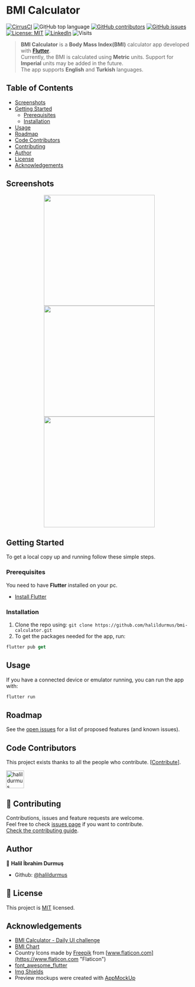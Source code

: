 # BMI Calculator

[![CirrusCI](https://img.shields.io/cirrus/github/halildurmus/bmi-calculator?style=for-the-badge)](https://cirrus-ci.com/halildurmus/bmi-calculator)
![GitHub top language](https://img.shields.io/github/languages/top/halildurmus/bmi-calculator?style=for-the-badge)
[![GitHub contributors](https://img.shields.io/github/contributors-anon/halildurmus/bmi-calculator?style=for-the-badge)](https://github.com/halildurmus/bmi-calculator/graphs/contributors)
[![GitHub issues](https://img.shields.io/github/issues/halildurmus/bmi-calculator?style=for-the-badge)](https://github.com/halildurmus/bmi-calculator/issues)
[![License: MIT](https://img.shields.io/badge/License-MIT-blue.svg?style=for-the-badge)](https://github.com/halildurmus/bmi-calculator/blob/master/LICENSE)
[![LinkedIn](https://img.shields.io/badge/LinkedIn-blue?logo=linkedin&labelColor=blue&style=for-the-badge)](https://linkedin.com/in/halildurmus)
![Visits](https://badges.pufler.dev/visits/halildurmus/bmi-calculator?style=for-the-badge)

> **BMI Calculator** is a **Body Mass Index(BMI)** calculator app developed with **[Flutter](https://github.com/flutter/flutter)**.  
Currently, the BMI is calculated using **Metric** units. Support for **Imperial** units may be added in the future.  
The app supports **English** and **Turkish** languages.

## Table of Contents

* [Screenshots](#screenshots)
* [Getting Started](#getting-started)
  * [Prerequisites](#prerequisites)
  * [Installation](#installation)
* [Usage](#usage)
* [Roadmap](#roadmap)
* [Code Contributors](#code-contributors)
* [Contributing](#-contributing)
* [Author](#author)
* [License](#-license)
* [Acknowledgements](#acknowledgements)

## Screenshots

<p align="center">
    <img src="https://raw.githubusercontent.com/halildurmus/bmi-calculator/master/screenshots/home.png" width="300">
    <img src="https://raw.githubusercontent.com/halildurmus/bmi-calculator/master/screenshots/result.png" width="300">
    <img src="https://raw.githubusercontent.com/halildurmus/bmi-calculator/master/screenshots/bmi-chart.png" width="300">
</p>

## Getting Started

To get a local copy up and running follow these simple steps.

### Prerequisites

You need to have **Flutter** installed on your pc.
* [Install Flutter](https://flutter.dev/docs/get-started/install)

### Installation

1. Clone the repo using: `git clone https://github.com/halildurmus/bmi-calculator.git`
2. To get the packages needed for the app, run:
```Dart
flutter pub get
```

## Usage

If you have a connected device or emulator running, you can run the app with:
```Dart
flutter run
```

## Roadmap

See the [open issues](https://github.com/halildurmus/bmi-calculator/issues) for a list of proposed features (and known issues).

## Code Contributors

This project exists thanks to all the people who contribute. [[Contribute](CONTRIBUTING.md)].


<a href="https://github.com/halildurmus/bmi-calculator/graphs/contributors">
  <img class="avatar" alt="halildurmus" src="https://github.com/halildurmus.png?v=4&s=96" width="48" height="48" />
</a>

## 🤝 Contributing

Contributions, issues and feature requests are welcome.  
Feel free to check [issues page](https://github.com/halildurmus/bmi-calculator/issues) if you want to contribute.  
[Check the contributing guide](./CONTRIBUTING.md).  

## Author

👤 **Halil İbrahim Durmuş**

- Github: [@halildurmus](https://github.com/halildurmus "halildurmus")

## 📝 License

This project is [MIT](https://github.com/halildurmus/bmi-calculator/blob/master/LICENSE) licensed.

## Acknowledgements
* [BMI Calculator - Daily UI challenge](https://dribbble.com/shots/2999904-BMI-Calculator-Daily-UI-challenge "BMI Calculator - Daily UI challenge")
* [BMI Chart](https://www.wcrf-uk.org/uk/here-help/health-tools/bmi-calculator)
* Country Icons made by [Freepik](https://www.freepik.com "Freepik") from [www.flaticon.com](https://www.flaticon.com "Flaticon")
* [font_awesome_flutter](https://pub.dev/packages/font_awesome_flutter "font_awesome_flutter")
* [Img Shields](https://shields.io "Img Shields") 
* Preview mockups were created with [AppMockUp](https://app-mockup.com "AppMockUp")

